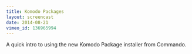 ```yaml
---
title: Komodo Packages
layout: screencast
date: 2014-08-21
vimeo_id: 136965994
---
```


A quick intro to using the new Komodo Package installer from Commando.